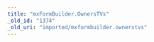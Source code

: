 ```yaml
---
title: "mxFormBuilder.OwnersTVs"
_old_id: "1374"
_old_uri: "imported/mxformbuilder.ownerstvs"
---
```


</div>